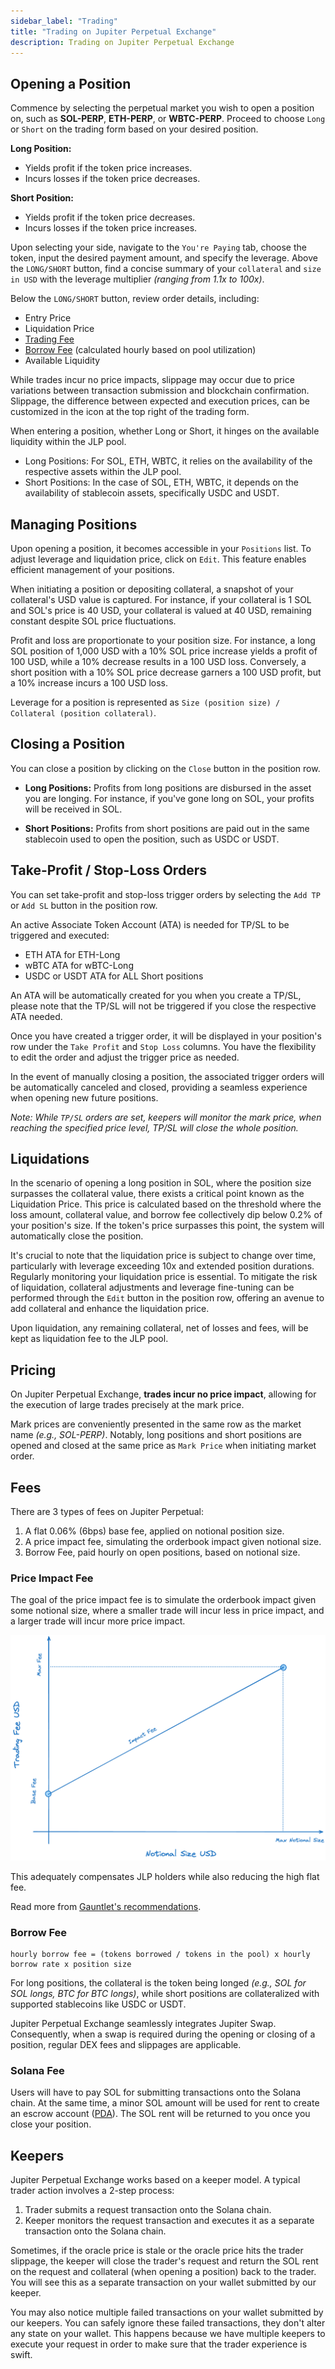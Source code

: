 ```yaml
---
sidebar_label: "Trading"
title: "Trading on Jupiter Perpetual Exchange"
description: Trading on Jupiter Perpetual Exchange
---
```


## Opening a Position

Commence by selecting the perpetual market you wish to open a position on, such as **SOL-PERP**, **ETH-PERP**, or **WBTC-PERP**. Proceed to choose `Long` or `Short` on the trading form based on your desired position.

**Long Position:**

- Yields profit if the token price increases.
- Incurs losses if the token price decreases.

**Short Position:**

- Yields profit if the token price decreases.
- Incurs losses if the token price increases.

Upon selecting your side, navigate to the `You're Paying` tab, choose the token, input the desired payment amount, and specify the leverage. Above the `LONG/SHORT` button, find a concise summary of your `collateral` and `size in USD` with the leverage multiplier _(ranging from 1.1x to 100x)_.

Below the `LONG/SHORT` button, review order details, including:

- Entry Price
- Liquidation Price
- [Trading Fee](#fees)
- [Borrow Fee](#borrow-fee) (calculated hourly based on pool utilization)
- Available Liquidity

While trades incur no price impacts, slippage may occur due to price variations between transaction submission and blockchain confirmation. Slippage, the difference between expected and execution prices, can be customized in the icon at the top right of the trading form.

When entering a position, whether Long or Short, it hinges on the available liquidity within the JLP pool.

- Long Positions: For SOL, ETH, WBTC, it relies on the availability of the respective assets within the JLP pool.
- Short Positions: In the case of SOL, ETH, WBTC, it depends on the availability of stablecoin assets, specifically USDC and USDT.

## Managing Positions

Upon opening a position, it becomes accessible in your `Positions` list. To adjust leverage and liquidation price, click on `Edit`. This feature enables efficient management of your positions.

When initiating a position or depositing collateral, a snapshot of your collateral's USD value is captured. For instance, if your collateral is 1 SOL and SOL's price is 40 USD, your collateral is valued at 40 USD, remaining constant despite SOL price fluctuations.

Profit and loss are proportionate to your position size. For instance, a long SOL position of 1,000 USD with a 10% SOL price increase yields a profit of 100 USD, while a 10% decrease results in a 100 USD loss. Conversely, a short position with a 10% SOL price decrease garners a 100 USD profit, but a 10% increase incurs a 100 USD loss.

Leverage for a position is represented as `Size (position size) / Collateral (position collateral)`.

## Closing a Position

You can close a position by clicking on the `Close` button in the position row.

- **Long Positions:** Profits from long positions are disbursed in the asset you are longing. For instance, if you've gone long on SOL, your profits will be received in SOL.

- **Short Positions:** Profits from short positions are paid out in the same stablecoin used to open the position, such as USDC or USDT.

## Take-Profit / Stop-Loss Orders

You can set take-profit and stop-loss trigger orders by selecting the `Add TP` or `Add SL` button in the position row.

An active Associate Token Account (ATA) is needed for TP/SL to be triggered and executed:
- ETH ATA for ETH-Long
- wBTC ATA for wBTC-Long
- USDC or USDT ATA for ALL Short positions

An ATA will be automatically created for you when you create a TP/SL, please note that the TP/SL will not be triggered if you close the respective ATA needed.

Once you have created a trigger order, it will be displayed in your position's row under the `Take Profit` and `Stop Loss` columns. You have the flexibility to edit the order and adjust the trigger price as needed.

In the event of manually closing a position, the associated trigger orders will be automatically canceled and closed, providing a seamless experience when opening new future positions.

_Note: While `TP/SL` orders are set, keepers will monitor the mark price, when reaching the specified price level, TP/SL will close the whole position._

## Liquidations

In the scenario of opening a long position in SOL, where the position size surpasses the collateral value, there exists a critical point known as the Liquidation Price. This price is calculated based on the threshold where the loss amount, collateral value, and borrow fee collectively dip below 0.2% of your position's size. If the token's price surpasses this point, the system will automatically close the position.

It's crucial to note that the liquidation price is subject to change over time, particularly with leverage exceeding 10x and extended position durations. Regularly monitoring your liquidation price is essential. To mitigate the risk of liquidation, collateral adjustments and leverage fine-tuning can be performed through the `Edit` button in the position row, offering an avenue to add collateral and enhance the liquidation price.

Upon liquidation, any remaining collateral, net of losses and fees, will be kept as liquidation fee to the JLP pool.

## Pricing

On Jupiter Perpetual Exchange, **trades incur no price impact**, allowing for the execution of large trades precisely at the mark price.

Mark prices are conveniently presented in the same row as the market name _(e.g., SOL-PERP)_. Notably, long positions and short positions are opened and closed at the same price as `Mark Price` when initiating market order.

## Fees

There are 3 types of fees on Jupiter Perpetual:

1. A flat 0.06% (6bps) base fee, applied on notional position size.
2. A price impact fee, simulating the orderbook impact given notional size.
3. Borrow Fee, paid hourly on open positions, based on notional size.

### Price Impact Fee

The goal of the price impact fee is to simulate the orderbook impact given some notional size, where a smaller trade will incur less in price impact, and a larger trade will incur more price impact.

![Price Impact Fee Graph](price-impact-fee-graph.png)

This adequately compensates JLP holders while also reducing the high flat fee.

Read more from [Gauntlet's recommendations](https://www.jupresear.ch/t/gauntlet-comprehensive-analysis-jupiter-perpetuals-price-impact-structure-implementation-and-proposed-adjustments/19127).

### Borrow Fee

```
hourly borrow fee = (tokens borrowed / tokens in the pool) x hourly borrow rate x position size
```

For long positions, the collateral is the token being longed _(e.g., SOL for SOL longs, BTC for BTC longs)_, while short positions are collateralized with supported stablecoins like USDC or USDT.

Jupiter Perpetual Exchange seamlessly integrates Jupiter Swap. Consequently, when a swap is required during the opening or closing of a position, regular DEX fees and slippages are applicable.

### Solana Fee

Users will have to pay SOL for submitting transactions onto the Solana chain. At the same time, a minor SOL amount will be used for rent to create an escrow account ([PDA](https://solanacookbook.com/core-concepts/pdas.html#facts)). The SOL rent will be returned to you once you close your position.

## Keepers

Jupiter Perpetual Exchange works based on a keeper model. A typical trader action involves a 2-step process:

1. Trader submits a request transaction onto the Solana chain.
2. Keeper monitors the request transaction and executes it as a separate transaction onto the Solana chain.

Sometimes, if the oracle price is stale or the oracle price hits the trader slippage, the keeper will close the trader's request and return the SOL rent on the request and collateral (when opening a position) back to the trader. You will see this as a separate transaction on your wallet submitted by our keeper.

You may also notice multiple failed transactions on your wallet submitted by our keepers. You can safely ignore these failed transactions, they don't alter any state on your wallet. This happens because we have multiple keepers to execute your request in order to make sure that the trader experience is swift.
